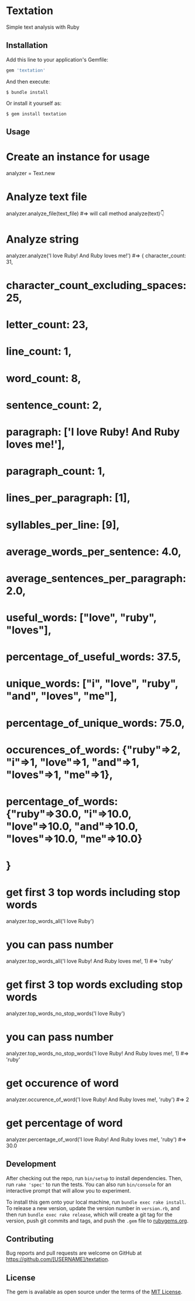 # Textation

Simple text analysis with Ruby

## Installation

Add this line to your application's Gemfile:

```ruby
gem 'textation'
```

And then execute:

    $ bundle install

Or install it yourself as:

    $ gem install textation

## Usage

# Create an instance for usage
analyzer = Text.new

# Analyze text file
analyzer.analyze_file(text_file)
#=> will call method analyze(text)👇

# Analyze string
analyzer.analyze('I love Ruby! And Ruby loves me!')
#=> { character_count: 31,
#     character_count_excluding_spaces: 25,
#     letter_count: 23,
#     line_count: 1,
#     word_count: 8,
#     sentence_count: 2,
#     paragraph: ['I love Ruby! And Ruby loves me!'],
#     paragraph_count: 1,
#     lines_per_paragraph: [1],
#     syllables_per_line: [9],
#     average_words_per_sentence: 4.0,
#     average_sentences_per_paragraph: 2.0,
#     useful_words:  ["love", "ruby", "loves"],
#     percentage_of_useful_words: 37.5,
#     unique_words:  ["i", "love", "ruby", "and", "loves", "me"],
#     percentage_of_unique_words: 75.0,
#     occurences_of_words: {"ruby"=>2, "i"=>1, "love"=>1, "and"=>1, "loves"=>1, "me"=>1},
#     percentage_of_words: {"ruby"=>30.0, "i"=>10.0, "love"=>10.0, "and"=>10.0, "loves"=>10.0, "me"=>10.0}
#   }

# get first 3 top words including stop words
analyzer.top_words_all('I love Ruby')
# you can pass number
analyzer.top_words_all('I love Ruby! And Ruby loves me!, 1)
#=> 'ruby'

# get first 3 top words excluding stop words
analyzer.top_words_no_stop_words('I love Ruby')
# you can pass number
analyzer.top_words_no_stop_words('I love Ruby! And Ruby loves me!, 1)
#=> 'ruby'

# get occurence of word
analyzer.occurence_of_word('I love Ruby! And Ruby loves me!, 'ruby')
#=> 2

# get percentage of word
analyzer.percentage_of_word('I love Ruby! And Ruby loves me!, 'ruby')
#=> 30.0

## Development

After checking out the repo, run `bin/setup` to install dependencies. Then, run `rake 'spec'` to run the tests. You can also run `bin/console` for an interactive prompt that will allow you to experiment.

To install this gem onto your local machine, run `bundle exec rake install`. To release a new version, update the version number in `version.rb`, and then run `bundle exec rake release`, which will create a git tag for the version, push git commits and tags, and push the `.gem` file to [rubygems.org](https://rubygems.org).

## Contributing

Bug reports and pull requests are welcome on GitHub at https://github.com/[USERNAME]/textation.


## License

The gem is available as open source under the terms of the [MIT License](https://opensource.org/licenses/MIT).

